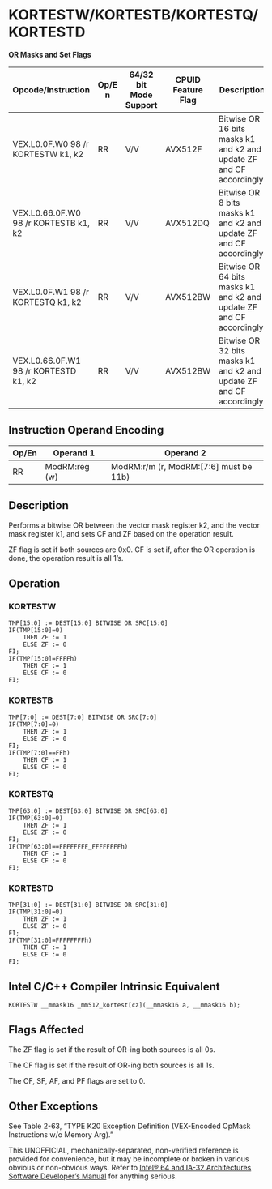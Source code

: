 # KORTESTW/KORTESTB/KORTESTQ/KORTESTD

**OR Masks and Set Flags**

| Opcode/Instruction                    | Op/E n | 64/32 bit Mode Support | CPUID Feature Flag | Description                                                          |
| ------------------------------------- | ------ | ---------------------- | ------------------ | -------------------------------------------------------------------- |
| VEX.L0.0F.W0 98 /r KORTESTW k1, k2    | RR     | V/V                    | AVX512F            | Bitwise OR 16 bits masks k1 and k2 and update ZF and CF accordingly. |
| VEX.L0.66.0F.W0 98 /r KORTESTB k1, k2 | RR     | V/V                    | AVX512DQ           | Bitwise OR 8 bits masks k1 and k2 and update ZF and CF accordingly.  |
| VEX.L0.0F.W1 98 /r KORTESTQ k1, k2    | RR     | V/V                    | AVX512BW           | Bitwise OR 64 bits masks k1 and k2 and update ZF and CF accordingly. |
| VEX.L0.66.0F.W1 98 /r KORTESTD k1, k2 | RR     | V/V                    | AVX512BW           | Bitwise OR 32 bits masks k1 and k2 and update ZF and CF accordingly. |

## Instruction Operand Encoding

| Op/En | Operand 1     | Operand 2                              |
| ----- | ------------- | -------------------------------------- |
| RR    | ModRM:reg (w) | ModRM:r/m (r, ModRM:[7:6] must be 11b) |

## Description

Performs a bitwise OR between the vector mask register k2, and the vector mask register k1, and sets CF and ZF based on the operation result.

ZF flag is set if both sources are 0x0. CF is set if, after the OR operation is done, the operation result is all 1’s.

## Operation

### KORTESTW

```
TMP[15:0] := DEST[15:0] BITWISE OR SRC[15:0]
IF(TMP[15:0]=0)
    THEN ZF := 1
    ELSE ZF := 0
FI;
IF(TMP[15:0]=FFFFh)
    THEN CF := 1
    ELSE CF := 0
FI;

```

### KORTESTB

```
TMP[7:0] := DEST[7:0] BITWISE OR SRC[7:0]
IF(TMP[7:0]=0)
    THEN ZF := 1
    ELSE ZF := 0
FI;
IF(TMP[7:0]==FFh)
    THEN CF := 1
    ELSE CF := 0
FI;

```

### KORTESTQ

```
TMP[63:0] := DEST[63:0] BITWISE OR SRC[63:0]
IF(TMP[63:0]=0)
    THEN ZF := 1
    ELSE ZF := 0
FI;
IF(TMP[63:0]==FFFFFFFF_FFFFFFFFh)
    THEN CF := 1
    ELSE CF := 0
FI;

```

### KORTESTD

```
TMP[31:0] := DEST[31:0] BITWISE OR SRC[31:0]
IF(TMP[31:0]=0)
    THEN ZF := 1
    ELSE ZF := 0
FI;
IF(TMP[31:0]=FFFFFFFFh)
    THEN CF := 1
    ELSE CF := 0
FI;

```

## Intel C/C++ Compiler Intrinsic Equivalent

```
KORTESTW __mmask16 _mm512_kortest[cz](__mmask16 a, __mmask16 b);

```

## Flags Affected

The ZF flag is set if the result of OR-ing both sources is all 0s.

The CF flag is set if the result of OR-ing both sources is all 1s.

The OF, SF, AF, and PF flags are set to 0.

## Other Exceptions

See Table 2-63, “TYPE K20 Exception Definition (VEX-Encoded OpMask Instructions w/o Memory Arg).”

This UNOFFICIAL, mechanically-separated, non-verified reference is provided for convenience, but it may be
incomplete or broken in various obvious or non-obvious
ways. Refer to [Intel® 64 and IA-32 Architectures Software Developer’s Manual](https://software.intel.com/en-us/download/intel-64-and-ia-32-architectures-sdm-combined-volumes-1-2a-2b-2c-2d-3a-3b-3c-3d-and-4) for anything serious.
